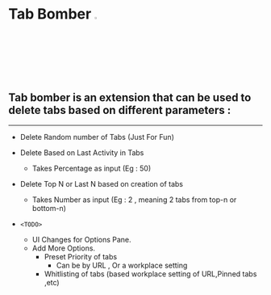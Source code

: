 
# Tab Bomber <img src="https://cdn.icon-icons.com/icons2/1465/PNG/512/409bomb_100833.png" width="3%" height="3%">

## Tab bomber is an extension that can be used to delete tabs based on different parameters : 
-----

 * Delete Random number of Tabs (Just For Fun)
 * Delete Based on Last Activity in Tabs  
    * Takes Percentage as input (Eg : 50)
 * Delete Top N or Last N based on creation of tabs 
    * Takes Number as input (Eg : 2 , meaning 2 tabs from top-n or bottom-n)
 
 
 * `<TODO>`
    * UI Changes for Options Pane. 
    * Add More Options. 
      * Preset Priority of tabs
         - Can be by URL , Or a workplace setting 
      * Whitlisting of tabs (based workplace setting of URL,Pinned tabs ,etc)
      
  
